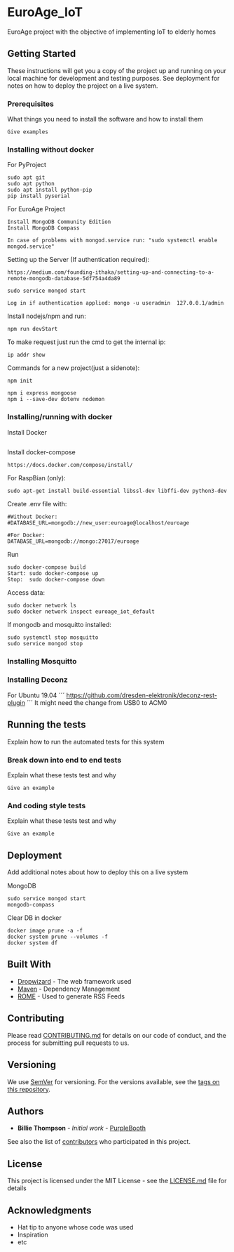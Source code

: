 # EuroAge_IoT
EuroAge project with the objective of implementing IoT to elderly homes

## Getting Started

These instructions will get you a copy of the project up and running on your local machine for development and testing purposes. See deployment for notes on how to deploy the project on a live system.

### Prerequisites

What things you need to install the software and how to install them

```
Give examples
```

### Installing without docker

For PyProject 

```
sudo apt git
sudo apt python
sudo apt install python-pip
pip install pyserial
```

For EuroAge Project
```
Install MongoDB Community Edition
Install MongoDB Compass

In case of problems with mongod.service run: "sudo systemctl enable mongod.service"
```
Setting up the Server (If authentication required):
```
https://medium.com/founding-ithaka/setting-up-and-connecting-to-a-remote-mongodb-database-5df754a4da89

sudo service mongod start

Log in if authentication applied: mongo -u useradmin  127.0.0.1/admin
```

Install nodejs/npm and run:
```
npm run devStart
```

To make request just run the cmd to get the internal ip:
```
ip addr show
```

Commands for a new project(just a sidenote):
```
npm init

npm i express mongoose
npm i --save-dev dotenv nodemon
```
### Installing/running with docker
Install Docker
```
```

Install docker-compose
```
https://docs.docker.com/compose/install/
```

For RaspBian (only):
```
sudo apt-get install build-essential libssl-dev libffi-dev python3-dev
```

Create .env file with:
```
#Without Docker:
#DATABASE_URL=mongodb://new_user:euroage@localhost/euroage

#For Docker:
DATABASE_URL=mongodb://mongo:27017/euroage
```

Run
```
sudo docker-compose build
Start: sudo docker-compose up
Stop:  sudo docker-compose down
```
Access data:
```
sudo docker network ls
sudo docker network inspect euroage_iot_default
```

If mongodb and mosquitto installed:
```
sudo systemctl stop mosquitto
sudo service mongod stop
```

### Installing Mosquitto


### Installing Deconz

For Ubuntu 19.04
´´´
https://github.com/dresden-elektronik/deconz-rest-plugin
´´´
It might need the change from USB0 to ACM0

## Running the tests

Explain how to run the automated tests for this system

### Break down into end to end tests

Explain what these tests test and why

```
Give an example
```

### And coding style tests

Explain what these tests test and why

```
Give an example
```

## Deployment

Add additional notes about how to deploy this on a live system

MongoDB
```
sudo service mongod start
mongodb-compass

```

Clear DB in docker
```
docker image prune -a -f
docker system prune --volumes -f
docker system df
```

## Built With

* [Dropwizard](http://www.dropwizard.io/1.0.2/docs/) - The web framework used
* [Maven](https://maven.apache.org/) - Dependency Management
* [ROME](https://rometools.github.io/rome/) - Used to generate RSS Feeds

## Contributing

Please read [CONTRIBUTING.md](https://gist.github.com/PurpleBooth/b24679402957c63ec426) for details on our code of conduct, and the process for submitting pull requests to us.

## Versioning

We use [SemVer](http://semver.org/) for versioning. For the versions available, see the [tags on this repository](https://github.com/your/project/tags). 

## Authors

* **Billie Thompson** - *Initial work* - [PurpleBooth](https://github.com/PurpleBooth)

See also the list of [contributors](https://github.com/your/project/contributors) who participated in this project.

## License

This project is licensed under the MIT License - see the [LICENSE.md](LICENSE.md) file for details

## Acknowledgments

* Hat tip to anyone whose code was used
* Inspiration
* etc


